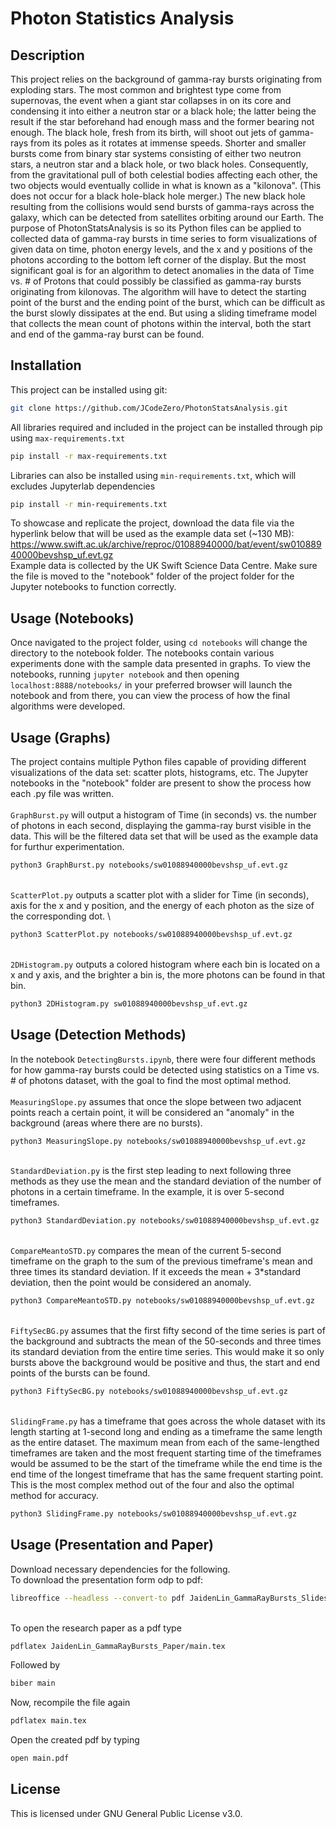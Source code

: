 # Photon Statistics Analysis

## Description
This project relies on the background of gamma-ray bursts originating from exploding stars. The most common and brightest type come from supernovas, the event when a giant star collapses in on its core and condensing it into either a neutron star or a black hole; the latter being the result if the star beforehand had enough mass and the former bearing not enough. The black hole, fresh from its birth, will shoot out jets of gamma-rays from its poles as it rotates at immense speeds. Shorter and smaller bursts come from binary star systems consisting of either two neutron stars, a neutron star and a black hole, or two black holes. Consequently, from the gravitational pull of both celestial bodies affecting each other, the two objects would eventually collide in what is known as a "kilonova". (This does not occur for a black hole-black hole merger.) The new black hole resulting from the collisions would send bursts of gamma-rays across the galaxy, which can be detected from satellites orbiting around our Earth. The purpose of PhotonStatsAnalysis is so its Python files can be applied to collected data of gamma-ray bursts in time series to form visualizations of given data on time, photon energy levels, and the x and y positions of the photons according to the bottom left corner of the display. But the most significant goal is for an algorithm to detect anomalies in the data of Time vs. # of Protons that could possibly be classified as gamma-ray bursts originating from kilonovas. The algorithm will have to detect the starting point of the burst and the ending point of the burst, which can be difficult as the burst slowly dissipates at the end. But using a sliding timeframe model that collects the mean count of photons within the interval, both the start and end of the gamma-ray burst can be found.

## Installation
This project can be installed using git:
```bash
git clone https://github.com/JCodeZero/PhotonStatsAnalysis.git
```
All libraries required and included in the project can be installed through pip using `max-requirements.txt`
```bash
pip install -r max-requirements.txt
```
Libraries can also be installed using `min-requirements.txt`, which will excludes Jupyterlab dependencies
```bash
pip install -r min-requirements.txt
```
To showcase and replicate the project, download the data file via the hyperlink below that will be used as the example data set (~130 MB): \
https://www.swift.ac.uk/archive/reproc/01088940000/bat/event/sw01088940000bevshsp_uf.evt.gz \
Example data is collected by the UK Swift Science Data Centre. Make sure the file is moved to the "notebook" folder of the project folder for the Jupyter notebooks to function correctly.

## Usage (Notebooks)
Once navigated to the project folder, using `cd notebooks` will change the directory to the notebook folder. The notebooks contain various experiments done with the sample data presented in graphs. To view the notebooks, running `jupyter notebook` and then opening `localhost:8888/notebooks/` in your preferred browser will launch the notebook and from there, you can view the process of how the final algorithms were developed.

## Usage (Graphs)
The project contains multiple Python files capable of providing different visualizations of the data set: scatter plots, histograms, etc. The Jupyter notebooks in the "notebook" folder are present to show the process how each .py file was written. \
\
`GraphBurst.py` will output a histogram of Time (in seconds) vs. the number of photons in each second, displaying the gamma-ray burst visible in the data. This will be the filtered data set that will be used as the example data for furthur experimentation.
```bash
python3 GraphBurst.py notebooks/sw01088940000bevshsp_uf.evt.gz
```
\
`ScatterPlot.py` outputs a scatter plot with a slider for Time (in seconds), axis for the x and y position, and the energy of each photon as the size of the corresponding dot. \
```bash
python3 ScatterPlot.py notebooks/sw01088940000bevshsp_uf.evt.gz
```
\
`2DHistogram.py` outputs a colored histogram where each bin is located on a x and y axis, and the brighter a bin is, the more photons can be found in that bin.
```bash
python3 2DHistogram.py sw01088940000bevshsp_uf.evt.gz
```
## Usage (Detection Methods)
In the notebook `DetectingBursts.ipynb`, there were four different methods for how gamma-ray bursts could be detected using statistics on a Time vs. # of photons dataset, with the goal to find the most optimal method. \
\
`MeasuringSlope.py` assumes that once the slope between two adjacent points reach a certain point, it will be considered an "anomaly" in the background (areas where there are no bursts).
```bash
python3 MeasuringSlope.py notebooks/sw01088940000bevshsp_uf.evt.gz
```
\
`StandardDeviation.py` is the first step leading to next following three methods as they use the mean and the standard deviation of the number of photons in a certain timeframe. In the example, it is over 5-second timeframes.
```bash
python3 StandardDeviation.py notebooks/sw01088940000bevshsp_uf.evt.gz
```
\
`CompareMeantoSTD.py` compares the mean of the current 5-second timeframe on the graph to the sum of the previous timeframe's mean and three times its standard deviation. If it exceeds the mean + 3*standard deviation, then the point would be considered an anomaly.
```bash
python3 CompareMeantoSTD.py notebooks/sw01088940000bevshsp_uf.evt.gz
```
\
`FiftySecBG.py` assumes that the first fifty second of the time series is part of the background and subtracts the mean of the 50-seconds and three times its standard deviation from the entire time series. This would make it so only bursts above the background would be positive and thus, the start and end points of the bursts can be found.
```bash
python3 FiftySecBG.py notebooks/sw01088940000bevshsp_uf.evt.gz
```
\
`SlidingFrame.py` has a timeframe that goes across the whole dataset with its length starting at 1-second long and ending as a timeframe the same length as the entire dataset. The maximum mean from each of the same-lengthed timeframes are taken and the most frequent starting time of the timeframes would be assumed to be the start of the timeframe while the end time is the end time of the longest timeframe that has the same frequent starting point. This is the most complex method out of the four and also the optimal method for accuracy.
```bash
python3 SlidingFrame.py notebooks/sw01088940000bevshsp_uf.evt.gz
```
## Usage (Presentation and Paper)
Download necessary dependencies for the following. \
To download the presentation form odp to pdf:
```bash
libreoffice --headless --convert-to pdf JaidenLin_GammaRayBursts_Slides.odp
```
\
To open the research paper as a pdf type
```bash
pdflatex JaidenLin_GammaRayBursts_Paper/main.tex
```
Followed by
```bash
biber main
```
Now, recompile the file again
```bash
pdflatex main.tex
```
Open the created pdf by typing
```bash
open main.pdf
```
## License
This is licensed under GNU General Public License v3.0.
